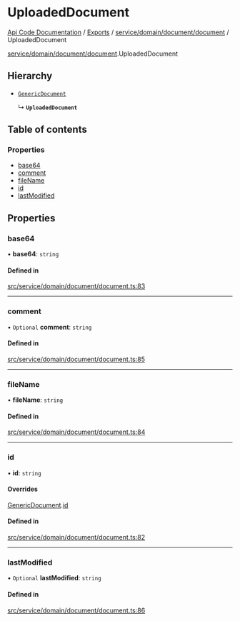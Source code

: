# UploadedDocument
[Api Code Documentation](../README.md) / [Exports](../modules.md) / [service/domain/document/document](../modules/service_domain_document_document.md) / UploadedDocument

[service/domain/document/document](../modules/service_domain_document_document.md).UploadedDocument

## Hierarchy

- [`GenericDocument`](service_domain_document_document.GenericDocument.md)

  ↳ **`UploadedDocument`**

## Table of contents

### Properties

- [base64](service_domain_document_document.UploadedDocument.md#base64)
- [comment](service_domain_document_document.UploadedDocument.md#comment)
- [fileName](service_domain_document_document.UploadedDocument.md#filename)
- [id](service_domain_document_document.UploadedDocument.md#id)
- [lastModified](service_domain_document_document.UploadedDocument.md#lastmodified)

## Properties

### base64

• **base64**: `string`

#### Defined in

[src/service/domain/document/document.ts:83](https://github.com/openkfw/TruBudget/blob/c993c60c/api/src/service/domain/document/document.ts#L83)

___

### comment

• `Optional` **comment**: `string`

#### Defined in

[src/service/domain/document/document.ts:85](https://github.com/openkfw/TruBudget/blob/c993c60c/api/src/service/domain/document/document.ts#L85)

___

### fileName

• **fileName**: `string`

#### Defined in

[src/service/domain/document/document.ts:84](https://github.com/openkfw/TruBudget/blob/c993c60c/api/src/service/domain/document/document.ts#L84)

___

### id

• **id**: `string`

#### Overrides

[GenericDocument](service_domain_document_document.GenericDocument.md).[id](service_domain_document_document.GenericDocument.md#id)

#### Defined in

[src/service/domain/document/document.ts:82](https://github.com/openkfw/TruBudget/blob/c993c60c/api/src/service/domain/document/document.ts#L82)

___

### lastModified

• `Optional` **lastModified**: `string`

#### Defined in

[src/service/domain/document/document.ts:86](https://github.com/openkfw/TruBudget/blob/c993c60c/api/src/service/domain/document/document.ts#L86)
